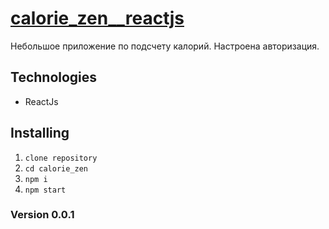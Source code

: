 # [**сalorie_zen__reactjs**](https://stanislavponomarev93.github.io/calorie_zen_reactjs/)

Небольшое приложение по подсчету калорий. Настроена авторизация.

## Technologies

* ReactJs

## Installing

1. `clone repository`
2. `cd calorie_zen`
3. `npm i`
4. `npm start`

### Version 0.0.1
